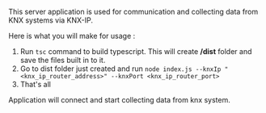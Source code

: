 This server application is used for communication and collecting data from KNX systems via KNX-IP.

Here is what you will make for usage :

1. Run `tsc` command to build typescript. This will create **/dist** folder and save the files built in to it.
2. Go to dist folder just created and run  `node index.js --knxIp "<knx_ip_router_address>" --knxPort <knx_ip_router_port>`
3. That's all
 
Application will connect and start collecting data from knx system. 
